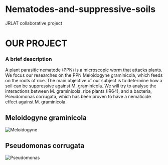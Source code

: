 # Nematodes-and-suppressive-soils
JRLAT collaborative project

# OUR PROJECT

### A brief description
A plant parasitic nematode (PPN) is a microscopic worm that attacks plants. We focus our researches on the PPN Meloidogyne graminicola, which feeds on the roots of rice. The main objective of our subject is to determine how a soil can be suppressive against M. graminicola. We will try to analyse the interactions between M. graminicola, rice plants (IR64), and a bacteria, Pseudomonas corrugata, which has been proven to have a nematicide effect against M. graminicola.

## Meloidogyne graminicola
![Meloidogyne](https://upload.wikimedia.org/wikipedia/commons/1/1e/Meloidogyne_arenaria_at_Arachis_hypogea_%2801%29.jpg)

## Pseudomonas corrugata
![Pseudomonas](https://www.news-medical.net/image.axd?picture=2018%2F7%2Fshutterstock_By_Kateryna_Kon-1.jpg)

